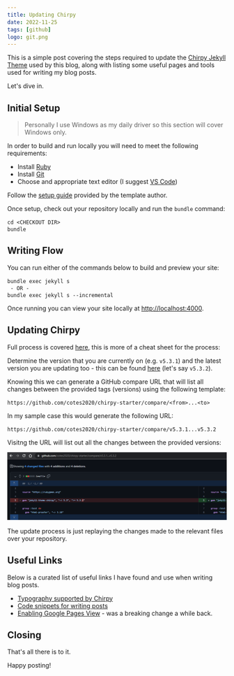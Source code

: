 ```yaml
---
title: Updating Chirpy
date: 2022-11-25
tags: [github]
logo: git.png
---
```


This is a simple post covering the steps required to update the [Chirpy Jekyll Theme](https://github.com/cotes2020/jekyll-theme-chirpy) used by this blog, along with listing some useful pages and tools used for writing my blog posts.

Let's dive in.

## Initial Setup

> Personally I use Windows as my daily driver so this section will cover Windows only.

In order to build and run locally you will need to meet the following requirements:

- Install [Ruby](https://rubyinstaller.org/downloads/)
- Install [Git](https://git-scm.com/)
- Choose and appropriate text editor (I suggest [VS Code](https://code.visualstudio.com/))

Follow the [setup guide](https://github.com/cotes2020/jekyll-theme-chirpy) provided by the template author.

Once setup, check out your repository locally and run the `bundle` command:

```shell
cd <CHECKOUT DIR>
bundle
```

## Writing Flow

You can run either of the commands below to build and preview your site:

```shell
bundle exec jekyll s
 - OR -
bundle exec jekyll s --incremental
```

Once running you can view your site locally at [http://localhost:4000](http://localhost:4000).

## Updating Chirpy

Full process is covered [here](https://github.com/cotes2020/jekyll-theme-chirpy/wiki/Upgrade-Guide), this is more of a cheat sheet for the process:

Determine the version that you are currently on (e.g. `v5.3.1`) and the latest version you are updating too - this can be found [here](https://github.com/cotes2020/jekyll-theme-chirpy/tags) (let's say `v5.3.2`).

Knowing this we can generate a GitHub compare URL that will list all changes between the provided tags (versions) using the following template:

```text
https://github.com/cotes2020/chirpy-starter/compare/<from>...<to>
```

In my sample case this would generate the following URL:

```text
https://github.com/cotes2020/chirpy-starter/compare/v5.3.1...v5.3.2
```

Visitng the URL will list out all the changes between the provided versions:

<img src="./001.png" alt="">

The update process is just replaying the changes made to the relevant files over your repository.

## Useful Links

Below is a curated list of useful links I have found and use when writing blog posts.

- [Typography supported by Chirpy](https://chirpy.cotes.page/posts/text-and-typography/#titles)
- [Code snippets for writing posts](https://chirpy.cotes.page/posts/write-a-new-post)
- [Enabling Google Pages View](https://chirpy.cotes.page/posts/enable-google-pv/) - was a breaking change a while back.

## Closing

That's all there is to it.

Happy posting!
